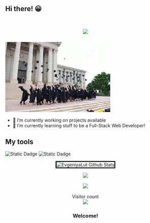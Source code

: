 ## Hi there! 😀
<h1 align="center">
  <a href="#">
    <img src="https://readme-typing-svg.herokuapp.com/?lines=Hey,+There!+👋;Evgeniya+here+Lut+IN...;Nice+to+meet+you!&center=true&size=30">
  </a>
</h1>

<img src="https://github.com/EvgeniyaLut/EvgeniyaLut/blob/main/%D1%88%D0%BB%D1%8F%D0%BF%D1%8B.gif">



-   🔭 I’m currently working on projects available 
-   🌱 I’m currently learning stuff to be a Full-Stack Web Developer!

## My tools

![Static Dadge](https://img.shields.io/badge/py-python-blue?logo=python)  ![Static Dadge](https://img.shields.io/badge/-autocad-red?style=plastic&logo=autocad)


<p align='center'><img width="450px" style="border-style:solid" src="https://github-readme-streak-stats.herokuapp.com/?user=EvgeniyaLut&theme=radical" alt="EvgeniyaLut Github Stats" />
  </p> 
   <p align='center'>
  <img width="450px" src="https://github-readme-stats.vercel.app/api?username=EvgeniyaLut&count_private=true&theme=radical"/>
</p>
  <p align='center'>
  <img src = "https://github-readme-stats.vercel.app/api/top-langs/?username=EvgeniyaLut&theme=radical&hide=jupyter%20notebook&layout=compact&langs_count=8"></p>

<p align="center"> 
  Visitor count<br>
  <img src="https://profile-counter.glitch.me/EvgeniyaLut/count.svg" />
</p>
 <div align="center">
 
 ### Welcome!

</div>
